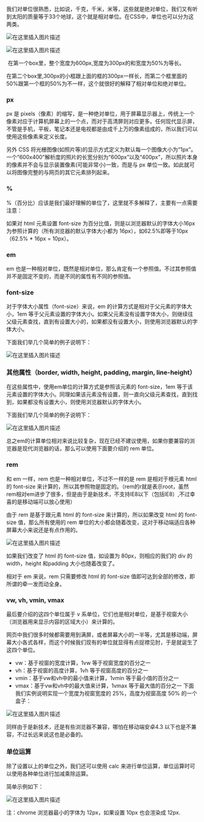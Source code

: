 
我们对单位很熟悉，比如说，千克，千米，米等，这些就是绝对单位，我们又有听到太阳的质量等于33个地球，这个就是相对单位。在CSS中，单位也可以分为这两类。

![在这里插入图片描述](https://img-blog.csdnimg.cn/20201231195005178.png?x-oss-process=image/watermark,type_ZmFuZ3poZW5naGVpdGk,shadow_10,text_aHR0cHM6Ly9ibG9nLmNzZG4ubmV0L0FidWR1bGFfXw==,size_16,color_FFFFFF,t_70)

![在这里插入图片描述](https://img-blog.csdnimg.cn/20201231195034898.png?x-oss-process=image/watermark,type_ZmFuZ3poZW5naGVpdGk,shadow_10,text_aHR0cHM6Ly9ibG9nLmNzZG4ubmV0L0FidWR1bGFfXw==,size_16,color_FFFFFF,t_70)

 在第一个box里，整个宽度为600px,宽度为300px的和宽度为50%为等长。

在第二个box里,300px的小框跟上面的框的300px一样长，而第二个框里面的50%跟第一个框的50%为不一样，这个就很好的解释了相对单位和绝对单位。

### px

px 是 pixels（像素）的缩写，是一种绝对单位，用于屏幕显示器上，传统上一个像素对应于计算机屏幕上的一个点，而对于高清屏则对应更多。任何现代显示屏，不管是手机，平板，笔记本还是电视都是由成千上万的像素组成的，所以我们可以使用这些像素来定义长度。

另外 CSS 将光栅图像(如照片等)的显示方式定义为默认每一个图像大小为“1px”。 一个“600x400”解析度的照片的长宽分别为“600px”以及“400px”，所以照片本身的像素并不会与显示装置像素(可能非常小)一致，而是与 px 单位一致。如此就可以将图像完整的与网页的其它元素排列起来。

### %

%（百分比）应该是我们最好理解的单位了，这里就不多解释了，主要有一点需要注意：

如果对 html 元素设置 font-size 为百分比值，则是以浏览器默认的字体大小16px为参照计算的（所有浏览器的默认字体大小都为 16px），如62.5%即等于10px（62.5% * 16px = 10px）。

### em
em 也是一种相对单位，既然是相对单位，那么肯定有一个参照值。不过其参照值并不是固定不变的，而是不同的属性有不同的参照值。

### font-size

对于字体大小属性（font-size）来说，em 的计算方式是相对于父元素的字体大小，1em 等于父元素设置的字体大小。如果父元素没有设置字体大小，则继续往父级元素查找，直到有设置大小的，如果都没有设置大小，则使用浏览器默认的字体大小。

下面我们举几个简单的例子说明下：

​​![在这里插入图片描述](https://img-blog.csdnimg.cn/20201231195214907.png?x-oss-process=image/watermark,type_ZmFuZ3poZW5naGVpdGk,shadow_10,text_aHR0cHM6Ly9ibG9nLmNzZG4ubmV0L0FidWR1bGFfXw==,size_16,color_FFFFFF,t_70)

### 其他属性（border, width, height, padding, margin, line-height）

在这些属性中，使用em单位的计算方式是参照该元素的 font-size，1em 等于该元素设置的字体大小。同理如果该元素没有设置，则一直向父级元素查找，直到找到，如果都没有设置大小，则使用浏览器默认的字体大小。

下面我们举几个简单的例子说明下：

![在这里插入图片描述](https://img-blog.csdnimg.cn/2020123119530511.png?x-oss-process=image/watermark,type_ZmFuZ3poZW5naGVpdGk,shadow_10,text_aHR0cHM6Ly9ibG9nLmNzZG4ubmV0L0FidWR1bGFfXw==,size_16,color_FFFFFF,t_70)

总之em的计算单位相对来说比较复杂，现在已经不建议使用，如果你要兼容的浏览器是现代浏览器的话，那么可以使用下面要介绍的 rem 单位。

### rem

和 em 一样，rem 也是一种相对单位，不过不一样的是 rem 是相对于根元素 html 的 font-size 来计算的，所以其参照物是固定的。（rem的r就是表示root，虽然rem相对em进步了很多，但是由于是新技术，不支持IE8以下（包括IE8）,不过幸喜的是移动端可以放心使用）

由于 rem 是基于跟元素 html 的 font-size 来计算的，所以如果改变 html 的 font-size 值，那么所有使用的 rem 单位的大小都会随着改变，这对于移动端适应各种屏幕大小来说还是有点作用的。

![在这里插入图片描述](https://img-blog.csdnimg.cn/20201231195353856.png?x-oss-process=image/watermark,type_ZmFuZ3poZW5naGVpdGk,shadow_10,text_aHR0cHM6Ly9ibG9nLmNzZG4ubmV0L0FidWR1bGFfXw==,size_16,color_FFFFFF,t_70)


如果我们改变了 html 的 font-size 值，如设置为 80px，则相应的我们的 div 的 width，height 和padding 大小也随着改变了。

相对于 em 来说，rem 只需要修改 html 的 font-size 值即可达到全部的修改，即所谓的牵一发而动全身。


### vw, vh, vmin, vmax

最后要介绍的这四个单位属于 v 系单位，它们也是相对单位，是基于视窗大小（浏览器用来显示内容的区域大小）来计算的。

网页中我们很多时候都需要用到满屏，或者屏幕大小的一半等，尤其是移动端，屏幕大小各式各样，而这个时候我们现有的单位就显得有点捉襟见肘，于是就诞生了这四个单位。

- vw：基于视窗的宽度计算，1vw 等于视窗宽度的百分之一
- vh：基于视窗的高度计算，1vh 等于视窗高度的百分之一
- vmin：基于vw和vh中的最小值来计算，1vmin 等于最小值的百分之一
- vmax：基于vw和vh中的最大值来计算，1vmax 等于最大值的百分之一
下面我们实例说明实现一个宽度为视窗宽度的 25%，高度为视窗高度 50% 的一个盒子：

![在这里插入图片描述](https://img-blog.csdnimg.cn/20201231195444705.png?x-oss-process=image/watermark,type_ZmFuZ3poZW5naGVpdGk,shadow_10,text_aHR0cHM6Ly9ibG9nLmNzZG4ubmV0L0FidWR1bGFfXw==,size_16,color_FFFFFF,t_70)


同样由于是新技术，还是有些浏览器不兼容，哪怕在移动端安卓4.3 以下也是不兼容，不过长远来说这也是必备的。

### 单位运算

除了设置以上的单位之外，我们还可以使用 calc 来进行单位运算，单位运算时可以使用各种单位进行加减乘除运算。

简单示例如下：

![在这里插入图片描述](https://img-blog.csdnimg.cn/20201231195519413.png?x-oss-process=image/watermark,type_ZmFuZ3poZW5naGVpdGk,shadow_10,text_aHR0cHM6Ly9ibG9nLmNzZG4ubmV0L0FidWR1bGFfXw==,size_16,color_FFFFFF,t_70)

注：chrome 浏览器最小的字体为 12px，如果设置 10px 也会渲染成 12px.






